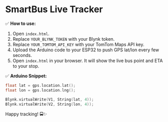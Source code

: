 # SmartBus Live Tracker

✅ **How to use:**
1. Open `index.html`.
2. Replace `YOUR_BLYNK_TOKEN` with your Blynk token.
3. Replace `YOUR_TOMTOM_API_KEY` with your TomTom Maps API key.
4. Upload the Arduino code to your ESP32 to push GPS lat/lon every few seconds.
5. Open `index.html` in your browser. It will show the live bus point and ETA to your stop.

✅ **Arduino Snippet:**
```cpp
float lat = gps.location.lat();
float lon = gps.location.lng();

Blynk.virtualWrite(V1, String(lat, 4));
Blynk.virtualWrite(V2, String(lon, 4));
```

Happy tracking! 🚍✨
